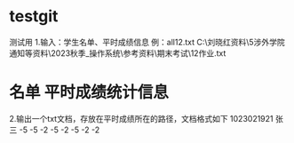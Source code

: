 # testgit
测试用
1.输入：学生名单、平时成绩信息
例：all12.txt  C:\刘晓红资料\5涉外学院通知等资料\2023秋季_操作系统\参考资料\期末考试\12作业.txt   
#     名单        平时成绩统计信息

2.输出一个txt文档，存放在平时成绩所在的路径，文档格式如下
  1023021921    张三	-5	-5	-2	-5	-2	-5	-2	-2	

